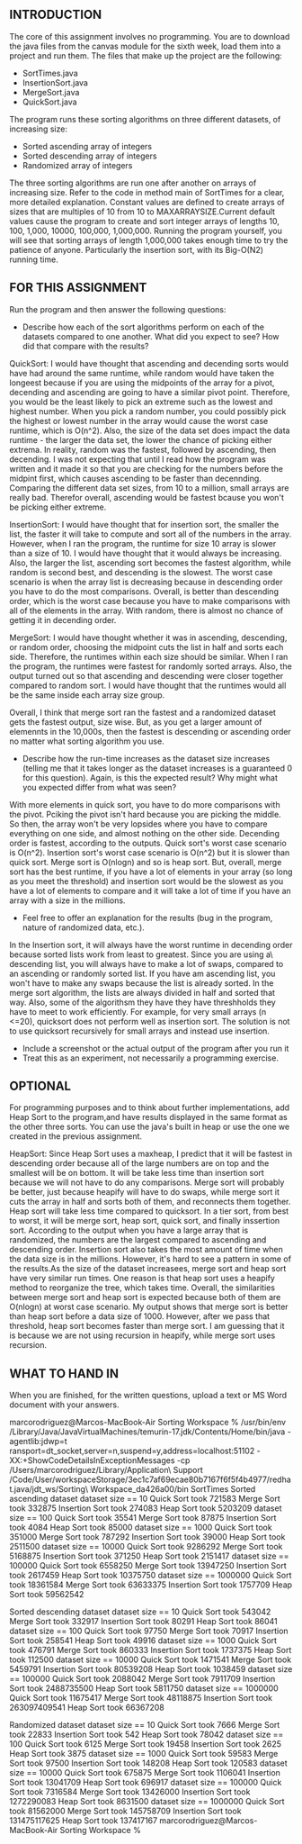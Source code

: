 ## INTRODUCTION

The core of this assignment involves no programming. You are to download the java files from the canvas module for the sixth week, load them into a project and run them. The files that make up the project are the following:

* SortTimes.java
* InsertionSort.java
* MergeSort.java
* QuickSort.java

The program runs these sorting algorithms on three different datasets, of increasing size:

* Sorted ascending array of integers
* Sorted descending array of integers
* Randomized array of integers

The three sorting algorithms are run one after another on arrays of increasing size. Refer to the code in method main of SortTimes for a clear, more detailed explanation. Constant values are defined to create arrays of sizes that are multiples of 10 from 10 to MAXARRAYSIZE.Current default values cause the program to create and sort integer arrays of lengths 10, 100, 1,000, 10000, 100,000, 1,000,000. Running the program yourself, you will see that sorting arrays of length 1,000,000 takes enough time to try the patience of anyone. Particularly the insertion sort, with its Big-O(N2) running time.

## FOR THIS ASSIGNMENT 

Run the program and then answer the following questions:

* Describe how each of the sort algorithms perform on each of the datasets compared to one another. What did you expect to see? How did that compare with the results?

QuickSort: I would have thought that ascending and decending sorts would have had around the same runtime, while random would have taken the longeest because if you are using the midpoints of the array for a pivot, decending and ascending are going to have a similar pivot point. Therefore, you would be the least likely to pick an extreme such as the lowest and highest number. When you pick a random number, you could possibly pick the highest or lowest number in the array would cause the worst case runtime, which is O(n^2). Also, the size of the data set does impact the data runtime - the larger the data set, the lower the chance of picking either extrema. In reality, random was the fastest, followed by ascending, then decending. I was not expecting that until I read how the program was written and it made it so that you are checking for the numbers before the midpint first, which causes ascending to be faster than decennding. Comparing the different data set sizes, from 10 to a million, small arrays are really bad. Therefor overall, ascending would be fastest bcause you won't be picking either extreme.

InsertionSort: I would have thought that for insertion sort, the smaller the list, the faster it will take to compute and sort all of the numbers in the array. However, when I ran the program, the runtime for size 10 array is slower than a size of 10. I would have thought that it would always be increasing. Also, the larger the list, ascending sort becomes the fastest algorithm, while random is second best, and descending is the slowest. The worst case scenario is when the array list is decreasing because in descending order you have to do the most comparisons. Overall, is better than descending order, which is the worst case because you have to make comparisons with all of the elements in the array. With random, there is almost no chance of getting it in decending order. 

MergeSort: I would have thought whether it was in ascending, descending, or random order, choosing the midpoint cuts the list in half and sorts each side. Therefore, the runtimes within each size should be similar. When I ran the program, the runtimes were fastest for randomly sorted arrays. Also, the output turned out so that ascending and descending were closer together compared to random sort. I would have thought that the runtimes would all be the same inside each array size group. 

Overall, I think that merge sort ran the fastest and a randomized dataset gets the fastest output, size wise. But, as you get a larger amount of elemennts in the 10,000s, then the fastest is descending or ascending order no matter what sorting algorithm you use.

* Describe how the run-time increases as the dataset size increases (telling me that it takes longer as the dataset increases is a guaranteed 0 for this question). Again, is this the expected result? Why might what you expected differ from what was seen?

 With more elements in quick sort, you have to do more comparisons with the pivot. Pciking the pivot isn't hard because you are picking the middle. So then, the array won't be very lopsides where you have to compare everything on one side, and almost nothing on the other side. Decending order is fastest, according to the outputs. Quick sort's worst case scenario is O(n^2). Insertion sort's worst case scenario is O(n^2) but it is slower than quick sort. Merge sort is O(nlogn) and so is heap sort. But, overall, merge sort has the best runtime, if you have a lot of elements in your array (so long as you meet the threshold) and insertion sort would be the slowest as you have a lot of elements to compare and it will take a lot of time if you have an array with a size in the millions. 

* Feel free to offer an explanation for the results (bug in the program, nature of randomized data, etc.).

In the Insertion sort, it will always have the worst runtime in decending order because sorted lists work from least to greatest. Since you are using a\ descending list, you will always have to make a lot of swaps, compared to an ascending or randomly sorted list. If you have am ascending list, you won't have to make any swaps because the list is already sorted. In the merge sort algorithm, the lists are always divided in half and sorted that way. Also, some of the algorithsm they have they have threshholds they have to meet to work efficiently. For example, for very small arrays (n <=20), quicksort does not perform well as insertion sort. The solution is not to use quicksort recursively for small arrays and instead use insertion. 
 

* Include a screenshot or the actual output of the program after you run it
* Treat this as an experiment, not necessarily a programming exercise. 

## OPTIONAL

For programming purposes and to think about further implementations, add Heap Sort to the program,and have results displayed in the same format as the other three sorts. You can use the java's built in heap or use the one we created in the previous assignment.

HeapSort: Since Heap Sort uses a maxheap, I predict that it will be fastest in descending order because all of the large numbers are on top and the smallest will be on bottom. It will be take less time than insertion sort because we will not have to do any comparisons. Merge sort will probably be better, just because heapify will have to do swaps, while merge sort it cuts the array in half and sorts both of them, and reconnects them together. Heap sort will take less time compared to quicksort. In a tier sort, from best to worst, it will be merge sort, heap sort, quick sort, and finally inssertion sort. According to the output when you have a large array that is randomized, the numbers are the largest compared to ascending and descending order. Insertion sort also takes the most amount of time when the data size is in the millions. However, it's hard to see a pattern in some of the results.As the size of the dataset increasees, merge sort and heap sort have very similar run times. One reason is that heap sort uses a heapify method to reorganize the tree, which takes time. Overall, the similarities between merge sort and heap sort is expected because both of them are O(nlogn) at worst case scenario. My output shows that merge sort is better than heap sort before a data size of 1000. However, after we pass that threshold, heap sort becomes faster than merge sort. I am guessing that it is because we are not using recursion in heapify, while merge sort uses recursion.


## WHAT TO HAND IN

When you are finished, for the written questions, upload a text or MS Word document with your answers.

marcorodriguez@Marcos-MacBook-Air Sorting Workspace %  /usr/bin/env /Library/Java/JavaVirtualMachines/temurin-17.jdk/Contents/Home/bin/java -agentlib:jdwp=t
ransport=dt_socket,server=n,suspend=y,address=localhost:51102 -XX:+ShowCodeDetailsInExceptionMessages -cp /Users/marcorodriguez/Library/Application\ Support
/Code/User/workspaceStorage/3ec1c7af69ecae80b7167f6f5f4b4977/redhat.java/jdt_ws/Sorting\ Workspace_da426a00/bin SortTimes 
Sorted ascending dataset
        dataset size == 10
                Quick Sort took 721583
                Merge Sort took 332875
                Insertion Sort took 274083
                Heap Sort took 5203209
        dataset size == 100
                Quick Sort took 35541
                Merge Sort took 87875
                Insertion Sort took 4084
                Heap Sort took 85000
        dataset size == 1000
                Quick Sort took 351000
                Merge Sort took 787292
                Insertion Sort took 39000
                Heap Sort took 2511500
        dataset size == 10000
                Quick Sort took 9286292
                Merge Sort took 5168875
                Insertion Sort took 371250
                Heap Sort took 2151417
        dataset size == 100000
                Quick Sort took 6558250
                Merge Sort took 13947250
                Insertion Sort took 2617459
                Heap Sort took 10375750
        dataset size == 1000000
                Quick Sort took 18361584
                Merge Sort took 63633375
                Insertion Sort took 1757709
                Heap Sort took 59562542

Sorted descending dataset
        dataset size == 10
                Quick Sort took 543042
                Merge Sort took 332917
                Insertion Sort took 80291
                Heap Sort took 86041
        dataset size == 100
                Quick Sort took 97750
                Merge Sort took 70917
                Insertion Sort took 258541
                Heap Sort took 49916
        dataset size == 1000
                Quick Sort took 476791
                Merge Sort took 860333
                Insertion Sort took 1737375
                Heap Sort took 112500
        dataset size == 10000
                Quick Sort took 1471541
                Merge Sort took 5459791
                Insertion Sort took 80539208
                Heap Sort took 1038459
        dataset size == 100000
                Quick Sort took 2088042
                Merge Sort took 7911709
                Insertion Sort took 2488735500
                Heap Sort took 5811750
        dataset size == 1000000
                Quick Sort took 11675417
                Merge Sort took 48118875
                Insertion Sort took 263097409541
                Heap Sort took 66367208

Randomized dataset
        dataset size == 10
                Quick Sort took 7666
                Merge Sort took 22833
                Insertion Sort took 542
                Heap Sort took 78042
        dataset size == 100
                Quick Sort took 6125
                Merge Sort took 19458
                Insertion Sort took 2625
                Heap Sort took 3875
        dataset size == 1000
                Quick Sort took 59583
                Merge Sort took 97500
                Insertion Sort took 148208
                Heap Sort took 120583
        dataset size == 10000
                Quick Sort took 675875
                Merge Sort took 1106041
                Insertion Sort took 13041709
                Heap Sort took 696917
        dataset size == 100000
                Quick Sort took 7316584
                Merge Sort took 13426000
                Insertion Sort took 1272290083
                Heap Sort took 8631500
        dataset size == 1000000
                Quick Sort took 81562000
                Merge Sort took 145758709
                Insertion Sort took 131475117625
                Heap Sort took 137417167
marcorodriguez@Marcos-MacBook-Air Sorting Workspace % 